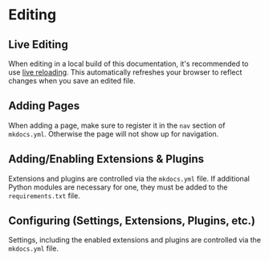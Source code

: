 # Editing

## Live Editing

When editing in a local build of this documentation, it's recommended to use [live reloading](building.md#live-edit). This automatically refreshes your browser to reflect changes when you save an edited file.

## Adding Pages

When adding a page, make sure to register it in the `nav` section of `mkdocs.yml`. Otherwise the page will not show up for navigation.

## Adding/Enabling Extensions & Plugins

Extensions and plugins are controlled via the `mkdocs.yml` file. If additional Python modules are necessary for one, they must be added to the `requirements.txt` file.

## Configuring (Settings, Extensions, Plugins, etc.)

Settings, including the enabled extensions and plugins are controlled via the `mkdocs.yml` file.
